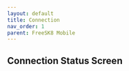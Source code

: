 ```yaml
---
layout: default
title: Connection
nav_order: 1
parent: FreeSK8 Mobile
---
```


## Connection Status Screen

